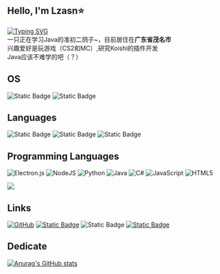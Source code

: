 ## Hello, I'm Lzasn⭐
[![Typing SVG](https://readme-typing-svg.demolab.com?font=Fira+Code&pause=1000&width=435&lines=Meow+meow+meow%3F)](https://git.io/typing-svg)<br>
一只正在学习Java的准初二鸽子~，目前居住在**广东省茂名市**<br>
兴趣爱好是玩游戏（CS2和MC）,研究Koishi的插件开发<br>
Java应该不难学的吧（？）
## OS
![Static Badge](https://img.shields.io/badge/ArchLinux-block?style=for-the-badge&logo=archlinux)  ![Static Badge](https://img.shields.io/badge/macOS-Sonoma%2014.6.1-98FB98?style=for-the-badge&logo=apple)


## Languages
![Static Badge](https://img.shields.io/badge/%E7%AE%80%E4%BD%93%E4%B8%AD%E6%96%87-blue)  ![Static Badge](https://img.shields.io/badge/%E7%B9%81%E9%AB%94%E4%B8%AD%E6%96%87-grass)  ![Static Badge](https://img.shields.io/badge/English-yellow)

## Programming Languages
![Electron.js](https://img.shields.io/badge/Electron-191970?style=for-the-badge&logo=Electron&logoColor=white)  ![NodeJS](https://img.shields.io/badge/node.js-6DA55F?style=for-the-badge&logo=node.js&logoColor=white)  	![Python](https://img.shields.io/badge/python-3670A0?style=for-the-badge&logo=python&logoColor=ffdd54)  ![Java](https://img.shields.io/badge/java-%23ED8B00.svg?style=for-the-badge&logo=openjdk&logoColor=white)  ![C#](https://img.shields.io/badge/c%23-%23239120.svg?style=for-the-badge&logo=csharp&logoColor=white)  ![JavaScript](https://img.shields.io/badge/javascript-%23323330.svg?style=for-the-badge&logo=javascript&logoColor=%23F7DF1E)  ![HTML5](https://img.shields.io/badge/html5-%23E34F26.svg?style=for-the-badge&logo=html5&logoColor=white)<br>

![](https://wakatime.com/share/@00471b07-e400-4e9f-8c87-6f077d54e4fb/576d8915-f60f-4784-a5b1-f9a0f766f431.svg)

<!--START_SECTION:waka-->
<!--END_SECTION:waka-->

## Links
[![GitHub](https://img.shields.io/badge/github-%23121011.svg?style=for-the-badge&logo=github&logoColor=white)](https://github.com/Lzasn)  [![Static Badge](https://img.shields.io/badge/Steam-%40Lzasn?style=for-the-badge&logo=steam&logoColor=000000)](https://steamcommunity.com/id/Lzasn/)  ![Static Badge](https://img.shields.io/badge/QQ-753119471-33FFFF?style=for-the-badge&logo=tencentqq&logoColor=0000000)  [![Static Badge](https://img.shields.io/badge/x-000000?style=for-the-badge&logo=x&logoColor=0000000)](https://x.com/w1024jk)

## Dedicate
[![Anurag's GitHub stats](https://github-readme-stats.vercel.app/api?username=Lzasn)](https://github.com/anuraghazra/github-readme-stats)






